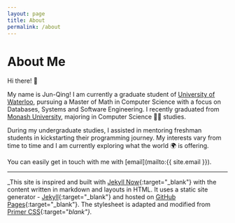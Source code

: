 ```yaml
---
layout: page
title: About
permalink: /about
---
```


# About Me

Hi there! 👋 

My name is Jun-Qing! I am currently a graduate student of [University of Waterloo](https://uwaterloo.ca/), pursuing a Master of Math in Computer Science with a focus on Databases, Systems and Software Engineering. I recently graduated from [Monash University](https://www.monash.edu/), majoring in Computer Science 👨‍💻 studies. 

During my undergraduate studies, I assisted in mentoring freshman students in kickstarting their programming journey. My interests vary from time to time and I am currently exploring what the world 🌍 is offering. 

You can easily get in touch with me with [email](mailto:{{ site.email }}).

---

_This site is inspired and built with [Jekyll Now](https://www.jekyllnow.com/){:target="_blank"} with the content written in markdown and layouts in HTML. It uses a static site generator - [Jekyll](https://jekyllrb.com/){:target="_blank"} and hosted on [GitHub Pages](https://pages.github.com/){:target="_blank"}. The stylesheet is adapted and modified from [Primer CSS](https://primer.style/css/){:target="_blank"}._

